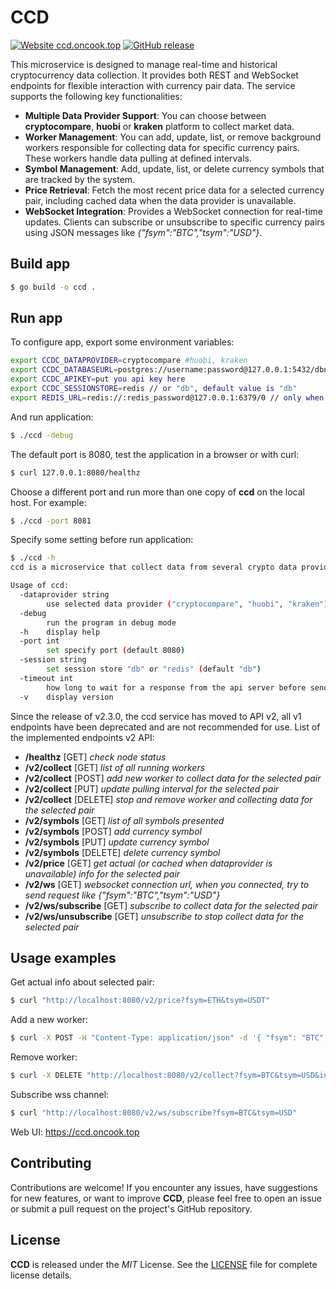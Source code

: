 # CCD
[![Website ccd.oncook.top](https://img.shields.io/website-up-down-green-red/https/ccd.oncook.top/healthz.svg)](https://ccd.oncook.top/)
[![GitHub release](https://img.shields.io/github/release/streamdp/ccd.svg)](https://github.com/streamdp/ccd/releases/)

This microservice is designed to manage real-time and historical cryptocurrency data collection. It provides both REST 
and WebSocket endpoints for flexible interaction with currency pair data. The service supports the following key 
functionalities:
* **Multiple Data Provider Support**: You can choose between **cryptocompare**, **huobi** or **kraken** platform to 
collect market data.
* **Worker Management**: You can add, update, list, or remove background workers responsible for collecting data for 
specific currency pairs. These workers handle data pulling at defined intervals.
* **Symbol Management**: Add, update, list, or delete currency symbols that are tracked by the system.
* **Price Retrieval**: Fetch the most recent price data for a selected currency pair, including cached data when the 
data provider is unavailable.
* **WebSocket Integration**: Provides a WebSocket connection for real-time updates. Clients can subscribe or 
unsubscribe to specific currency pairs using JSON messages like _{"fsym":"BTC","tsym":"USD"}_.
## Build app
```bash
$ go build -o ccd .
````
## Run app
To configure app, export some environment variables:
```bash
export CCDC_DATAPROVIDER=cryptocompare #huobi, kraken
export CCDC_DATABASEURL=postgres://username:password@127.0.0.1:5432/dbname?sslmode=disable
export CCDC_APIKEY=put you api key here
export CCDC_SESSIONSTORE=redis // or "db", default value is "db"
export REDIS_URL=redis://:redis_password@127.0.0.1:6379/0 // only when "redis" session store selected
```
And run application:
```bash
$ ./ccd -debug
```
The default port is 8080, test the application in a browser or with curl:
```bash
$ curl 127.0.0.1:8080/healthz
```
Choose a different port and run more than one copy of **ccd** on the local host. For example:
```bash
$ ./ccd -port 8081
``` 
Specify some setting before run application: 
```bash
$ ./ccd -h
ccd is a microservice that collect data from several crypto data providers cryprocompare using its API.

Usage of ccd:
  -dataprovider string
        use selected data provider ("cryptocompare", "huobi", "kraken") (default "cryptocompare")
  -debug
        run the program in debug mode
  -h    display help
  -port int
        set specify port (default 8080)
  -session string
        set session store "db" or "redis" (default "db")
  -timeout int
        how long to wait for a response from the api server before sending data from the cache (default 5000)
  -v    display version

```
Since the release of v2.3.0, the ccd service has moved to API v2, all v1 endpoints have been deprecated and 
are not recommended for use. List of the implemented endpoints v2 API:
* **/healthz** [GET]   _check node status_
* **/v2/collect** [GET] _list of all running workers_
* **/v2/collect** [POST] _add new worker to collect data for the selected pair_
* **/v2/collect** [PUT]  _update pulling interval for the selected pair_
* **/v2/collect** [DELETE] _stop and remove worker and collecting data for the selected pair_
* **/v2/symbols** [GET] _list of all symbols presented_
* **/v2/symbols** [POST] _add currency symbol_
* **/v2/symbols** [PUT] _update currency symbol_
* **/v2/symbols** [DELETE] _delete currency symbol_
* **/v2/price** [GET] _get actual (or cached when dataprovider is unavailable) info for the selected pair_
* **/v2/ws** [GET] _websocket connection url, when you connected, try to send request like {"fsym":"BTC","tsym":"USD"}_
* **/v2/ws/subscribe** [GET] _subscribe to collect data for the selected pair_
* **/v2/ws/unsubscribe** [GET] _unsubscribe to stop collect data for the selected pair_
## Usage examples
Get actual info about selected pair:
```bash
$ curl "http://localhost:8080/v2/price?fsym=ETH&tsym=USDT"
```
Add a new worker:
```bash
$ curl -X POST -H "Content-Type: application/json" -d '{ "fsym": "BTC", "tsym": "USD", "interval": 60}' "http://localhost:8080/v2/collect"
```
Remove worker:
```bash
$ curl -X DELETE "http://localhost:8080/v2/collect?fsym=BTC&tsym=USD&interval=60"
```
Subscribe wss channel:
```bash
$ curl "http://localhost:8080/v2/ws/subscribe?fsym=BTC&tsym=USD"
```
Web UI: https://ccd.oncook.top
## Contributing
Contributions are welcome! If you encounter any issues, have suggestions for new features, or want to improve **CCD**, please feel free to open an issue or submit a pull request on the project's GitHub repository.
## License
**CCD** is released under the _MIT_ License. See the [LICENSE](https://github.com/streamdp/ccd/blob/main/LICENSE) file for complete license details.
